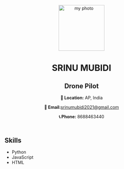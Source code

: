 <!DOCTYPE html>
<html lang="en">
<head>
    <meta charset="UTF-8">
    <meta name="viewport" content="width=device-width, initial-scale=1.0">
    <title>Profile</title>
</head>
<body>
    <header>
        <img src ="photo.jpg" alt ="my photo" width="150" height="150">
        <h1>SRINU MUBIDI</h1>
        <h2>Drone Pilot</h2>
        <p><strong>📍 Location:</strong> AP, India</p>
        <p><strong>📩 Email:</strong><a href="mailto:srinumubidi2021@gmail.com">srinumubidi2021@gmail.com</a></p>
        <p><strong>📞 Phone:</strong> 8688463440</p>
    </header>
    <section>
        <h2>Skills</h2>
        <ul>
            <li>Python</li>
            <li>JavaScript</li>
            <li>HTML</li>
        </ul>
    </section>
</body>
</html>

